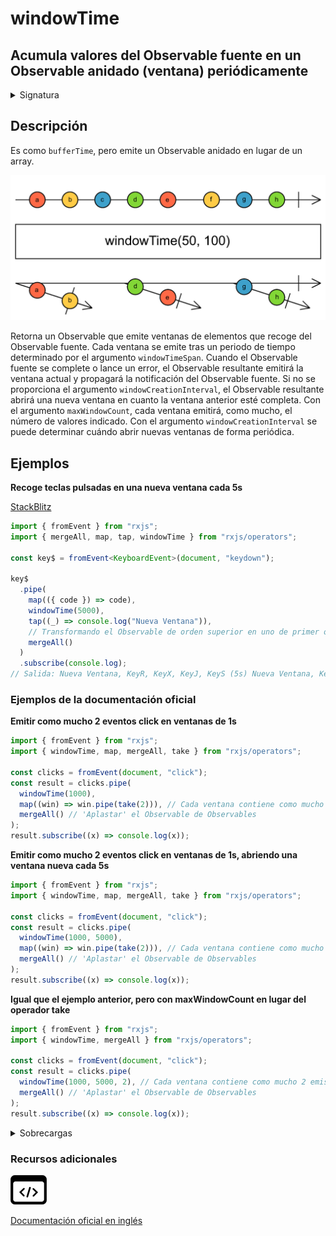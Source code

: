 # windowTime

## Acumula valores del Observable fuente en un Observable anidado (ventana) periódicamente

<details>

<summary>Signatura</summary>

#### Firma

`windowTime(windowTimeSpan: number, scheduler?: SchedulerLike): OperatorFunction<T, Observable<T>>`

#### Parámetros

#### Retorna

`OperatorFunction<T, Observable<T>>`: Un Observable de ventanas, que son Observables de valores.

</details>

## Descripción

Es como `bufferTime`, pero emite un Observable anidado en lugar de un array.

![Diagrama de canicas del operador windowTime](assets/images/marble-diagrams/transformation/windowTime.png)

Retorna un Observable que emite ventanas de elementos que recoge del Observable fuente. Cada ventana se emite tras un periodo de tiempo determinado por el argumento `windowTimeSpan`. Cuando el Observable fuente se complete o lance un error, el Observable resultante emitirá la ventana actual y propagará la notificación del Observable fuente. Si no se proporciona el argumento `windowCreationInterval`, el Observable resultante abrirá una nueva ventana en cuanto la ventana anterior esté completa. Con el argumento `maxWindowCount`, cada ventana emitirá, como mucho, el número de valores indicado. Con el argumento `windowCreationInterval` se puede determinar cuándo abrir nuevas ventanas de forma periódica.

## Ejemplos

**Recoge teclas pulsadas en una nueva ventana cada 5s**

[StackBlitz](https://stackblitz.com/edit/rxjs-windowtime-1?file=index.ts)

```typescript
import { fromEvent } from "rxjs";
import { mergeAll, map, tap, windowTime } from "rxjs/operators";

const key$ = fromEvent<KeyboardEvent>(document, "keydown");

key$
  .pipe(
    map(({ code }) => code),
    windowTime(5000),
    tap((_) => console.log("Nueva Ventana")),
    // Transformando el Observable de orden superior en uno de primer orden
    mergeAll()
  )
  .subscribe(console.log);
// Salida: Nueva Ventana, KeyR, KeyX, KeyJ, KeyS (5s) Nueva Ventana, KeyO...
```

### Ejemplos de la documentación oficial

**Emitir como mucho 2 eventos click en ventanas de 1s**

```javascript
import { fromEvent } from "rxjs";
import { windowTime, map, mergeAll, take } from "rxjs/operators";

const clicks = fromEvent(document, "click");
const result = clicks.pipe(
  windowTime(1000),
  map((win) => win.pipe(take(2))), // Cada ventana contiene como mucho 2 emisiones
  mergeAll() // 'Aplastar' el Observable de Observables
);
result.subscribe((x) => console.log(x));
```

**Emitir como mucho 2 eventos click en ventanas de 1s, abriendo una ventana nueva cada 5s**

```javascript
import { fromEvent } from "rxjs";
import { windowTime, map, mergeAll, take } from "rxjs/operators";

const clicks = fromEvent(document, "click");
const result = clicks.pipe(
  windowTime(1000, 5000),
  map((win) => win.pipe(take(2))), // Cada ventana contiene como mucho 2 emisiones
  mergeAll() // 'Aplastar' el Observable de Observables
);
result.subscribe((x) => console.log(x));
```

**Igual que el ejemplo anterior, pero con maxWindowCount en lugar del operador take**

```javascript
import { fromEvent } from "rxjs";
import { windowTime, mergeAll } from "rxjs/operators";

const clicks = fromEvent(document, "click");
const result = clicks.pipe(
  windowTime(1000, 5000, 2), // Cada ventana contiene como mucho 2 emisiones
  mergeAll() // 'Aplastar' el Observable de Observables
);
result.subscribe((x) => console.log(x));
```

<details>

<summary>Sobrecargas</summary>

#### Firma

`windowTime(windowTimeSpan: number, windowCreationInterval: number, scheduler?: SchedulerLike): OperatorFunction<T, Observable<T>>`

#### Parámetros

#### Retorna

`OperatorFunction<T, Observable<T>>`

#### Firma

`windowTime(windowTimeSpan: number, windowCreationInterval: number, maxWindowSize: number, scheduler?: SchedulerLike): OperatorFunction<T, Observable<T>>`

#### Parámetros

#### Retorna

`OperatorFunction<T, Observable<T>>`

</details>

### Recursos adicionales

[![Source code](assets/icons/source-code.png)](https://github.com/ReactiveX/rxjs/blob/master/src/internal/operators/windowTime.ts)

[Documentación oficial en inglés](https://rxjs.dev/api/operators/windowTime)
